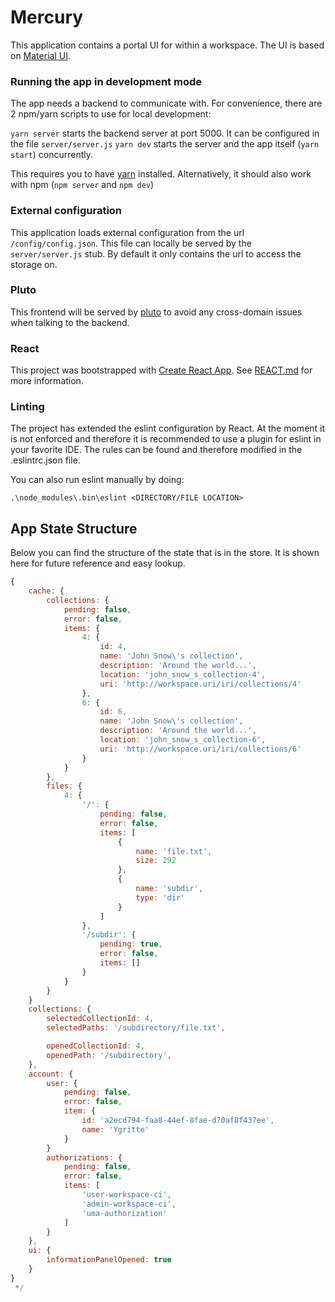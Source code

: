 # Mercury
This application contains a portal UI for within a workspace. The UI is based on [Material UI](https://material-ui.com/).

### Running the app in development mode
The app needs a backend to communicate with. For convenience, there are 2 npm/yarn scripts
to use for local development:

`yarn server` starts the backend server at port 5000. It can be configured in the file `server/server.js`
`yarn dev` starts the server and the app itself (`yarn start`) concurrently.   

This requires you to have [yarn](https://yarnpkg.com/lang/en/) installed. Alternatively, it should also
work with npm (`npm server` and `npm dev`)

### External configuration
This application loads external configuration from the url `/config/config.json`. This file can locally be 
served by the `server/server.js` stub. By default it only contains the url to access the storage on.

### Pluto
This frontend will be served by [pluto](https://github.com/fairspace/pluto) to avoid any cross-domain issues when talking to the backend.

### React
This project was bootstrapped with [Create React App](https://github.com/facebookincubator/create-react-app). See [REACT.md](REACT.md) for more information.

### Linting
The project has extended the eslint configuration by React. At the moment it is not enforced and therefore it is recommended to use a plugin for eslint in your favorite IDE. The rules can be found and therefore modified in the .eslintrc.json file.

You can also run eslint manually by doing:
```
.\node_modules\.bin\eslint <DIRECTORY/FILE LOCATION>
```

## App State Structure
Below you can find the structure of the state that is in the store. It is
shown here for future reference and easy lookup.
```javascript
{
    cache: {
        collections: {
            pending: false,
            error: false,
            items: {
                4: {
                    id: 4,
                    name: 'John Snow\'s collection',
                    description: 'Around the world...',
                    location: 'john_snow_s_collection-4',
                    uri: 'http://workspace.uri/iri/collections/4'
                },
                6: {
                    id: 6,
                    name: 'John Snow\'s collection',
                    description: 'Around the world...',
                    location: 'john_snow_s_collection-6',
                    uri: 'http://workspace.uri/iri/collections/6'
                }
            }
        },
        files: {
            4: {
                '/': {
                    pending: false,
                    error: false,
                    items: [
                        {
                            name: 'file.txt',
                            size: 292
                        },
                        {
                            name: 'subdir',
                            type: 'dir'
                        }
                    ]
                },
                '/subdir': {
                    pending: true,
                    error: false,
                    items: []
                }
            }
        }
    }
    collections: {
        selectedCollectionId: 4,
        selectedPaths: '/subdirectory/file.txt',

        openedCollectionId: 4,
        openedPath: '/subdirectory',
    },
    account: {
        user: {
            pending: false,
            error: false,
            item: {
                id: 'a2ecd794-faa8-44ef-8fae-d70af8f437ee',
                name: 'Ygritte'
            }
        }
        authorizations: {
            pending: false,
            error: false,
            items: [
                'user-workspace-ci',
                'admin-workspace-ci',
                'uma-authorization'
            ]
        }
    },
    ui: {
        informationPanelOpened: true
    }
}
 */
```